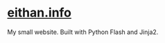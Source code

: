 [eithan.info](http://eithan.info)
=============

My small website. Built with Python Flash and Jinja2.
